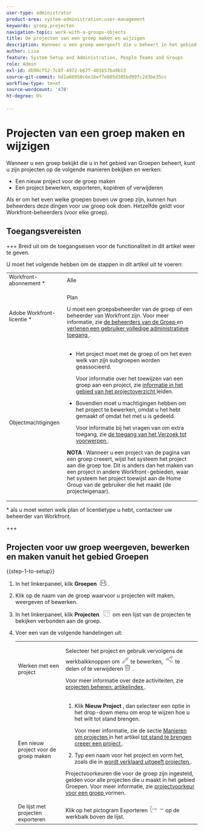 ```yaml
---
user-type: administrator
product-area: system-administration;user-management
keywords: groep,projecten
navigation-topic: work-with-a-groups-objects
title: De projecten van een groep maken en wijzigen
description: Wanneer u een groep weergeeft die u beheert in het gebied Groepen, kunt u de projecten van de groep maken, bewerken, exporteren, kopiëren en verwijderen.
author: Lisa
feature: System Setup and Administration, People Teams and Groups
role: Admin
exl-id: db90cf52-7c8f-4972-b67f-401657ba9b13
source-git-commit: bd1a66950c6e16ef7eb05d385bd99fc2d3be35cc
workflow-type: tm+mt
source-wordcount: '478'
ht-degree: 0%

---
```


# Projecten van een groep maken en wijzigen

Wanneer u een groep bekijkt die u in het gebied van Groepen beheert, kunt u zijn projecten op de volgende manieren bekijken en werken:

* Een nieuw project voor de groep maken
* Een project bewerken, exporteren, kopiëren of verwijderen

Als er om het even welke groepen boven uw groep zijn, kunnen hun beheerders deze dingen voor uw groep ook doen. Hetzelfde geldt voor Workfront-beheerders (voor elke groep).

## Toegangsvereisten

+++ Breid uit om de toegangseisen voor de functionaliteit in dit artikel weer te geven.

U moet het volgende hebben om de stappen in dit artikel uit te voeren:

<table style="table-layout:auto"> 
 <col> 
 <col> 
 <tbody> 
  <tr> 
   <td >Workfront-abonnement </a>*</td> 
   <td>Alle</td> 
  </tr> 
  <tr> 
   <td>Adobe Workfront-licentie </a>*</td> 
   <td> <p>Plan </p> <p>U moet een groepsbeheerder van de groep of een beheerder van Workfront zijn. Voor meer informatie, zie <a href="../../../administration-and-setup/manage-groups/group-roles/group-administrators.md" class="MCXref xref"> de beheerders van de Groep </a> en <a href="../../../administration-and-setup/add-users/configure-and-grant-access/grant-a-user-full-administrative-access.md" class="MCXref xref"> verlenen een gebruiker volledige administratieve toegang </a>.</p> </td> 
  </tr> 
  <tr> 
   <td role="rowheader">Objectmachtigingen</td> 
   <td> 
    <ul> 
     <li> <p>Het project moet met de groep of om het even welk van zijn subgroepen worden geassocieerd. </p> <p>Voor informatie over het toewijzen van een groep aan een project, zie <a href="../../../manage-work/projects/manage-projects/understand-project-overview-area.md" class="MCXref xref"> informatie in het gebied van het projectoverzicht </a> leiden.</p> </li> 
     <li> <p>Bovendien moet u machtigingen hebben om het project te bewerken, omdat u het hebt gemaakt of omdat het met u is gedeeld.</p> <p>Voor informatie bij het vragen van om extra toegang, zie <a href="../../../workfront-basics/grant-and-request-access-to-objects/request-access.md" class="MCXref xref"> de toegang van het Verzoek tot voorwerpen </a>.</p> </li> 
    </ul> <p><b> NOTA </b>: Wanneer u een project van de pagina van een groep creeert, wijst het systeem het project aan die groep toe. Dit is anders dan het maken van een project in andere Workfront-gebieden, waar het systeem het project toewijst aan de Home Group van de gebruiker die het maakt (de projecteigenaar).</p> </td> 
  </tr> 
 </tbody> 
</table>

&#42; als u moet weten welk plan of licentietype u hebt, contacteer uw beheerder van Workfront.

+++

## Projecten voor uw groep weergeven, bewerken en maken vanuit het gebied Groepen

{{step-1-to-setup}}

1. In het linkerpaneel, klik **Groepen** ![](assets/groups-icon.png).

1. Klik op de naam van de groep waarvoor u projecten wilt maken, weergeven of bewerken.
1. In het linkerpaneel, klik **Projecten** ![](assets/projects-in-main-menu.png) om een lijst van de projecten te bekijken verbonden aan de groep.

1. Voer een van de volgende handelingen uit:

   <table style="table-layout:auto"> 
    <col> 
    <col> 
    <tbody> 
     <tr> 
      <td role="rowheader"> <p>Werken met een project</p> </td> 
      <td> <p>Selecteer het project en gebruik vervolgens de werkbalkknoppen om <img src="assets/edit-icon.png"> te bewerken, <img src="assets/share-icon.png"> te delen of te verwijderen <img src="assets/delete.png"> .</p> <p>Voor meer informatie over deze activiteiten, zie <a href="../../../manage-work/projects/manage-projects/manage-projects-overview.md" class="MCXref xref"> projecten beheren: artikelindex </a>.</p> </td> 
     </tr> 
     <tr> 
      <td role="rowheader"> <p>Een nieuw project voor de groep maken</p> </td> 
      <td> 
       <ol> 
        <li value="1"> <p>Klik <strong> Nieuw Project </strong>, dan selecteer een optie in het drop-down menu om erop te wijzen hoe u het wilt tot stand brengen. </p> <p>Voor meer informatie, zie de sectie <a href="../../../manage-work/projects/create-projects/create-project.md#ways-to-create-projects" class="MCXref xref"> Manieren om projecten </a> in het artikel <a href="../../../manage-work/projects/create-projects/create-project.md" class="MCXref xref"> tot stand te brengen creeer een project </a>.</p> </li> 
        <li value="2">Typ een naam voor het project en vorm het, zoals die in <a href="../../../manage-work/projects/manage-projects/edit-projects.md" class="MCXref xref"> wordt verklaard uitgeeft projecten </a>.</li> 
       </ol> <p> Projectvoorkeuren die voor de groep zijn ingesteld, gelden voor alle projecten die u maakt in het gebied Groepen. Voor meer informatie, zie <a href="../../../administration-and-setup/manage-groups/create-and-manage-groups/configure-project-preferences-group.md" class="MCXref xref"> projectvoorkeur voor een groep </a> vormen.</p> </td> 
     </tr> 
     <tr> 
      <td role="rowheader">De lijst met projecten exporteren</td> 
      <td>Klik op het pictogram Exporteren <img src="assets/export.png"> op de werkbalk boven de lijst.</td> 
     </tr> 
    </tbody> 
   </table>
